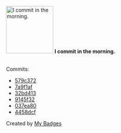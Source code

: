 <img src="https://my-badges.github.io/my-badges/morning-commits.png" alt="I commit in the morning." title="I commit in the morning." width="128">
<strong>I commit in the morning.</strong>
<br><br>

Commits:

- <a href="https://github.com/HorebZ/HorebZ/commit/579c3723daf37e7ab028c8bd2948d9c014a3a948">579c372</a>
- <a href="https://github.com/HorebZ/HorebZ/commit/7a9f1afd22e2ef049d30b549158b7d4f851084ee">7a9f1af</a>
- <a href="https://github.com/HorebZ/HorebZ/commit/32bd4138f658ba4d75aa7854783ad4cddceb6334">32bd413</a>
- <a href="https://github.com/HorebZ/HorebZ/commit/9145f327647715c3897bf5b584f4c654f0131665">9145f32</a>
- <a href="https://github.com/HorebZ/HorebZ/commit/037ea80ca7f7ceb93e2e3846fa085135ec8ec4ad">037ea80</a>
- <a href="https://github.com/HorebZ/HorebZ/commit/4458dcfb60ba8c5f76e118278aa6638f48046cdf">4458dcf</a>


Created by <a href="https://github.com/my-badges/my-badges">My Badges</a>